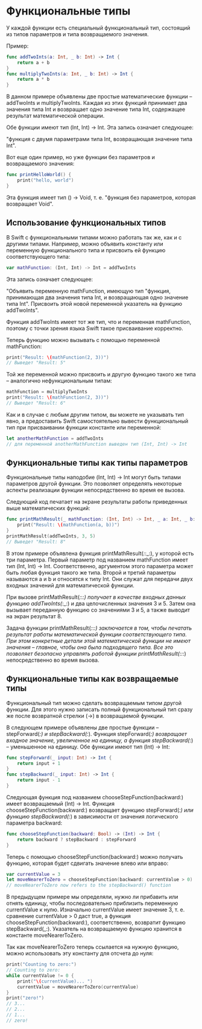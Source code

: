# Функциональные типы
У каждой функции есть специальный функциональный тип, состоящий из типов параметров и типа возвращаемого значения.

Пример:

```swift
func addTwoInts(a: Int, _ b: Int) -> Int {
    return a + b
}
func multiplyTwoInts(a: Int, _ b: Int) -> Int {
    return a * b
}
```

В данном примере объявлены две простые математические функции – addTwoInts и multiplyTwoInts. Каждая из этих функций принимает два значения типа Int и возвращает одно значение типа Int, содержащее результат математической операции.

Обе функции имеют тип (Int, Int) -> Int. Эта запись означает следующее:

"функция с двумя параметрами типа Int, возвращающая значение типа Int".

Вот еще один пример, но уже функции без параметров и возвращаемого значения:

```swift
func printHelloWorld() {
    print("hello, world")
}
```

Эта функция имеет тип () -> Void, т. е. "функция без параметров, которая возвращает Void".

## Использование функциональных типов
В Swift с функциональными типами можно работать так же, как и с другими типами. Например, можно объявить константу или переменную функционального типа и присвоить ей функцию соответствующего типа:

```swift
var mathFunction: (Int, Int) -> Int = addTwoInts
```

Эта запись означает следующее:

"Объявить переменную mathFunction, имеющую тип "функция, принимающая два значения типа Int, и возвращающая одно значение типа Int". Присвоить этой новой переменной указатель на функцию addTwoInts".

Функция addTwoInts имеет тот же тип, что и переменная mathFunction, поэтому с точки зрения языка Swift такое присваивание корректно.

Теперь функцию можно вызывать с помощью переменной mathFunction:

```swift
print("Result: \(mathFunction(2, 3))")
// Выведет "Result: 5"
```

Той же переменной можно присвоить и другую функцию такого же типа – аналогично нефункциональным типам:

```swift
mathFunction = multiplyTwoInts
print("Result: \(mathFunction(2, 3))")
// Выведет "Result: 6"
```

Как и в случае с любым другим типом, вы можете не указывать тип явно, а предоставить Swift самостоятельно вывести функциональный тип при присваивании функции константе или переменной:

```swift
let anotherMathFunction = addTwoInts
// для переменной anotherMathFunction выведен тип (Int, Int) -> Int
```

## Функциональные типы как типы параметров
Функциональные типы наподобие (Int, Int) -> Int могут быть типами параметров другой функции. Это позволяет определять некоторые аспекты реализации функции непосредственно во время ее вызова.

Следующий код печатает на экране результаты работы приведенных выше математических функций:

```swift
func printMathResult(_ mathFunction: (Int, Int) -> Int, _ a: Int, _ b: Int) {
    print("Result: \(mathFunction(a, b))")
}
printMathResult(addTwoInts, 3, 5)
// Выведет "Result: 8"
```

В этом примере объявлена функция printMathResult(_:_:_:), у которой есть три параметра. Первый параметр под названием mathFunction имеет тип (Int, Int) -> Int. Соответственно, аргументом этого параметра может быть любая функция такого же типа. Второй и третий параметры называются a и b и относятся к типу Int. Они служат для передачи двух входных значений для математической функции.

При вызове printMathResult(_:_:_:) получает в качестве входных данных функцию addTwoInts(_:_:) и два целочисленных значения 3 и 5. Затем она вызывает переданную функцию со значениями 3 и 5, а также выводит на экран результат 8.

Задача функции printMathResult(_:_:_:) заключается в том, чтобы печатать результат работы математической функции соответствующего типа. При этом конкретные детали этой математической функции не имеют значения – главное, чтобы она была подходящего типа. Все это позволяет безопасно управлять работой функции printMathResult(_:_:_:) непосредственно во время вызова.

## Функциональные типы как возвращаемые типы
Функциональный тип можно сделать возвращаемым типом другой функции. Для этого нужно записать полный функциональный тип сразу же после возвратной стрелки (->) в возвращаемой функции.

В следующем примере объявлены две простые функции – stepForward(_:) и stepBackward(_:). Функция stepForward(_:) возвращает входное значение, увеличенное на единицу, а функция stepBackward(_:) – уменьшенное на единицу. Обе функции имеют тип (Int) -> Int:

```swift
func stepForward(_ input: Int) -> Int {
    return input + 1
}
func stepBackward(_ input: Int) -> Int {
    return input - 1
}
```

Следующая функция под названием chooseStepFunction(backward:) имеет возвращаемый (Int) -> Int. Функция chooseStepFunction(backward:) возвращает функцию stepForward(_:) или функцию stepBackward(_:) в зависимости от значения логического параметра backward:

```swift
func chooseStepFunction(backward: Bool) -> (Int) -> Int {
    return backward ? stepBackward : stepForward
}
```

Теперь с помощью chooseStepFunction(backward:) можно получать функцию, которая будет сдвигать значение влево или вправо:

```swift
var currentValue = 3
let moveNearerToZero = chooseStepFunction(backward: currentValue > 0)
// moveNearerToZero now refers to the stepBackward() function
```

В предыдущем примере мы определяли, нужно ли прибавить или отнять единицу, чтобы последовательно приблизить переменную currentValue к нулю. Изначально currentValue имеет значение 3, т. е. сравнение currentValue > 0 даст true, а функция chooseStepFunction(backward:), соответственно, возвратит функцию stepBackward(_:). Указатель на возвращаемую функцию хранится в константе moveNearerToZero.

Так как moveNearerToZero теперь ссылается на нужную функцию, можно использовать эту константу для отсчета до нуля:

```swift
print("Counting to zero:")
// Counting to zero:
while currentValue != 0 {
    print("\(currentValue)... ")
    currentValue = moveNearerToZero(currentValue)
}
print("zero!")
// 3...
// 2...
// 1...
// zero!
```
